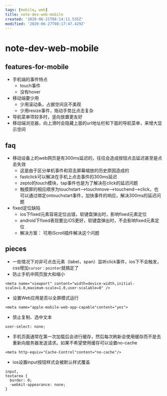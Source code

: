 ```yaml
---
tags: [mobile, web]
title: note-dev-web-mobile
created: '2020-06-21T08:14:11.535Z'
modified: '2020-06-27T08:17:47.429Z'
---
```


# note-dev-web-mobile

## features-for-mobile
- 手机端的事件特点
  - touch事件
  - 没有hover
- 移动端要少用
  - 少用滚动条，占据空间且不美观
  - 少用resize事件，拖动手势比点击复杂
- 导航菜单项较多时，竖向放置更友好
- 移动端浏览器，向上滑时会隐藏上面的url地址栏和下面的导航菜单，来增大显示空间


## faq

- 移动设备上的web网页是有300ms延迟的，往往会造成按钮点击延迟甚至是点击失效
  - 这是由于区分单机事件和双击屏幕缩放的历史原因造成的
  - fastclick可以解决在手机上点击事件的300ms延迟
  - zepto的touch模块，tap事件也是为了解决在click的延迟问题
  - 触摸屏的相应顺序为touchstart-->touchmove-->touchend-->click，也可以通过绑定ontouchstart事件，加快事件的响应，解决300ms的延迟问题
- fixed定位缺陷
  - ios下fixed元素容易定位出错，软键盘弹出时，影响fixed元素定位
  - android下fixed表现要比iOS更好，软键盘弹出时，不会影响fixed元素定位
  - 解决方案： 可用iScroll插件解决这个问题

## pieces

- 一些情况下对非可点击元素（label，span）监听click事件，ios下不会触发，css增加`cursor：pointer`就搞定了
- 防止手机中网页放大和缩小
```
<meta name="viewport" content="width=device-width,initial-scale=1.0,maximum-scale=1.0,user-scalable=0" />
```
- 设置Web应用是否以全屏模式运行
```
<meta name="apple-mobile-web-app-capable"content="yes">

```
- 禁止复制、选中文本
```
user-select: none;
```
- 手机页面通常在第一次加载后会进行缓存，然后每次刷新会使用缓存而不是去重新向服务器发送请求。如果不希望使用缓存可以设置no-cache
```
<meta http-equiv="Cache-Control"content="no-cache"/>
```
- ios设置input按钮样式会被默认样式覆盖
```
input,
textarea {
  border: 0;
  -webkit-appearance: none;
}
```



